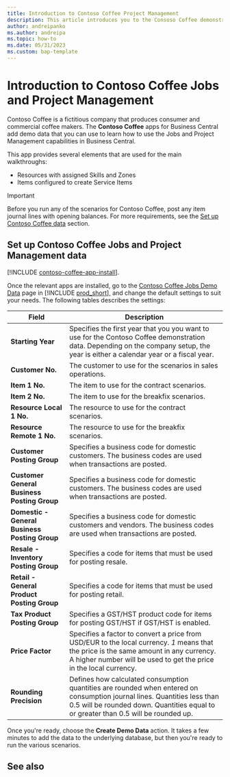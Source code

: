 ```yaml
---
title: Introduction to Contoso Coffee Project Management
description: This article introduces you to the Consoso Coffee demonstration data for jobs and project management.
author: andreipanko
ms.author: andreipa
ms.topic: how-to
ms.date: 05/31/2023
ms.custom: bap-template
---
```


# <a name="introduction-to-contoso-coffee-jobs-and-project-management"></a>Introduction to Contoso Coffee Jobs and Project Management

Contoso Coffee is a fictitious company that produces consumer and commercial coffee makers. The **Contoso Coffee** apps for Business Central add demo data that you can use to learn how to use the Jobs and Project Management capabilities in Business Central.

This app provides several elements that are used for the main walkthroughs:

- Resources with assigned Skills and Zones
- Items configured to create Service Items

> [!IMPORTANT]
> Before you run any of the scenarios for Contoso Coffee, post any item journal lines with opening balances. For more requirements, see the [Set up Contoso Coffee data](#set-up-contoso-coffee-jobs-and-project-management-data) section.
>
> 
## <a name="set-up-contoso-coffee-jobs-and-project-management-data"></a>Set up Contoso Coffee Jobs and Project Management data

[!INCLUDE [contoso-coffee-app-install](../contoso-coffee-app-install.md)].

Once the relevant apps are installed, go to the [Contoso Coffee Jobs Demo Data](https://businesscentral.dynamics.com/?page=4767) page in [!INCLUDE [prod_short](../../includes/prod_short.md)], and change the default settings to suit your needs. The following tables describes the settings:  

|Field  |Description  |
|---------|---------|
|**Starting Year** |Specifies the first year that you you want to use for the Contoso Coffee demonstration data. Depending on the company setup, the year is either a calendar year or a fiscal year.|
|**Customer No.**  |The customer to use for the scenarios in sales operations.|
|**Item 1 No.**  |The item to use for the contract scenarios.|
|**Item 2 No.**  |The item to use for the breakfix scenarios.|
|**Resource Local 1 No.**  |The resource to use for the contract scenarios.|
|**Resource Remote 1 No.**  |The resource to use for the breakfix scenarios.|
|**Customer Posting Group**|Specifies a business code for domestic customers. The business codes are used when transactions are posted. |
|**Customer General Business Posting Group**|Specifies a business code for domestic customers. The business codes are used when transactions are posted. |
|**Domestic - General Business Posting Group**|Specifies a business code for domestic customers and vendors. The business codes are used when transactions are posted. |
|**Resale - Inventory Posting Group**    |Specifies a code for items that must be used for posting resale.|
|**Retail - General Product Posting Group**    |Specifies a code for items that must be used for posting retail.|
|**Tax Product Posting Group**    |Specifies a GST/HST product code for items for posting GST/HST if GST/HST is enabled.|
|**Price Factor**     |Specifies a factor to convert a price from USD/EUR to the local currency. *1* means that the price is the same amount in any currency. A higher number will be used to get the price in the local currency. |
|**Rounding Precision**  |Defines how calculated consumption quantities are rounded when entered on consumption journal lines. Quantities less than 0.5 will be rounded down. Quantities equal to or greater than 0.5 will be rounded up.|

Once you're ready, choose the **Create Demo Data** action. It takes a few minutes to add the data to the underlying database, but then you're ready to run the various scenarios.  

## <a name="see-also"></a>See also
